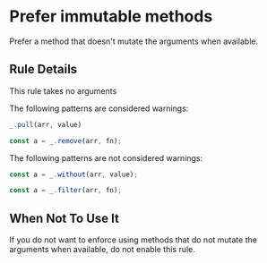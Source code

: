 # Prefer immutable methods
Prefer a method that doesn't mutate the arguments when available.

## Rule Details

This rule takes no arguments

The following patterns are considered warnings:

```js
_.pull(arr, value)
```

```js
const a = _.remove(arr, fn);
```

The following patterns are not considered warnings:

```js
const a = _.without(arr, value);
```

```js
const a = _.filter(arr, fn);
```


## When Not To Use It
If you do not want to enforce using methods that do not mutate the arguments when available, do not enable this rule.
